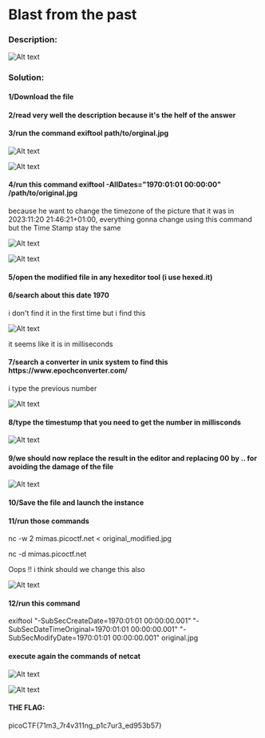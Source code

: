 <h1>Blast from the past</h1>

<h3>Description:</h3>

![Alt text](challenge_img/1.png)

<h3>Solution:</h3>

<h4>1/Download the file </h4>

<h4>2/read very well the description because it's the helf of the answer </h4>

<h4>3/run the command exiftool path/to/orginal.jpg</h4>

![Alt text](challenge_img/2.png)

![Alt text](challenge_img/3.png)

<h4>4/run this command exiftool -AllDates="1970:01:01 00:00:00" /path/to/original.jpg</h4>
because he want to change the timezone of the picture that it was in 2023:11:20 21:46:21+01:00, everything gonna change using this command but  the Time Stamp stay the same 

![Alt text](challenge_img/4.png)

![Alt text](challenge_img/5.png)

<h4>5/open the modified  file in any hexeditor tool (i use hexed.it)</h4>
<h4>6/search about this date 1970 </h4>
i don't find it in the first time but i find this 

![Alt text](challenge_img/6.png)
 
 it seems like it is in milliseconds

<h4>7/search a converter in unix system to find this https://www.epochconverter.com/  </h4>

i type the previous number 

![Alt text](challenge_img/7.png)

<h4>8/type the timestump that you need  to get the number in millisconds </h4>

![Alt text](challenge_img/8.png)

<h4>9/we should now replace the result in the editor and replacing 00 by .. for avoiding the damage of the file  </h4>

![Alt text](challenge_img/9.png)

<h4>10/Save the file and launch the instance  </h4>

<h4>11/run those commands</h4>

nc -w 2 mimas.picoctf.net <port> < original_modified.jpg

nc -d mimas.picoctf.net <port>

Oops !! i think should we change this also 

![Alt text](challenge_img/10.png)

<h4>12/run this command </h4>
exiftool "-SubSecCreateDate=1970:01:01 00:00:00.001" "-SubSecDateTimeOriginal=1970:01:01 00:00:00.001" "-SubSecModifyDate=1970:01:01 00:00:00.001" original.jpg


<h4>execute again the commands of netcat  </h4>

![Alt text](challenge_img/11.png)

![Alt text](challenge_img/12.png)

<h4> THE FLAG: </h4>
              picoCTF{71m3_7r4v311ng_p1c7ur3_ed953b57}














